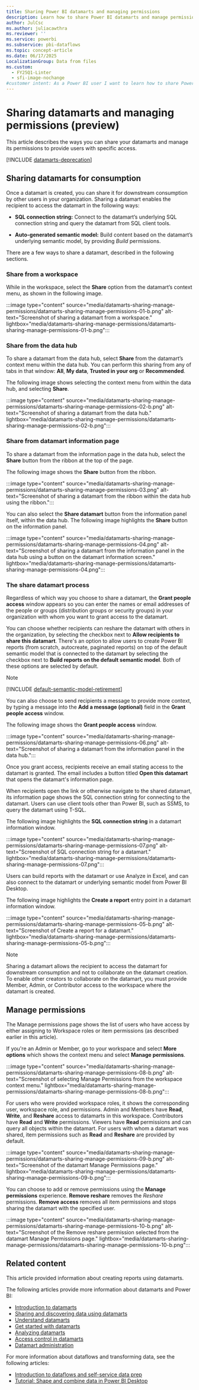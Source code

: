 ```yaml
---
title: Sharing Power BI datamarts and managing permissions
description: Learn how to share Power BI datamarts and manage permissions effectively to provide users with specific access and enhance collaboration.
author: JulCsc
ms.author: juliacawthra
ms.reviewer: ''
ms.service: powerbi
ms.subservice: pbi-dataflows
ms.topic: concept-article
ms.date: 06/17/2025
LocalizationGroup: Data from files
ms.custom:
  - FY25Q1-Linter
  - sfi-image-nochange
#customer intent: As a Power BI user I want to learn how to share Power BI datamarts and manage permissions.
---
```


# Sharing datamarts and managing permissions (preview)

This article describes the ways you can share your datamarts and manage its permissions to provide users with specific access.

[!INCLUDE [datamarts-deprecation](../../includes/datamarts-deprecation.md)]

## Sharing datamarts for consumption

Once a datamart is created, you can share it for downstream consumption by other users in your organization. Sharing a datamart enables the recipient to access the datamart in the following ways:  

* **SQL connection string:** Connect to the datamart’s underlying SQL connection string and query the datamart from SQL client tools.

* **Auto-generated semantic model:** Build content based on the datamart’s underlying semantic model, by providing *Build* permissions.

There are a few ways to share a datamart, described in the following sections.

### Share from a workspace

While in the workspace, select the **Share** option from the datamart’s context menu, as shown in the following image.

:::image type="content" source="media/datamarts-sharing-manage-permissions/datamarts-sharing-manage-permissions-01-b.png" alt-text="Screenshot of sharing a datamart from a workspace." lightbox="media/datamarts-sharing-manage-permissions/datamarts-sharing-manage-permissions-01-b.png":::

### Share from the data hub

To share a datamart from the data hub, select **Share** from the datamart’s context menu within the data hub. You can perform this sharing from any of tabs in that window: **All**, **My data**, **Trusted in your org** or **Recommended**.

The following image shows selecting the context menu from within the data hub, and selecting **Share**.

:::image type="content" source="media/datamarts-sharing-manage-permissions/datamarts-sharing-manage-permissions-02-b.png" alt-text="Screenshot of sharing a datamart from the data hub." lightbox="media/datamarts-sharing-manage-permissions/datamarts-sharing-manage-permissions-02-b.png":::

### Share from datamart information page

To share a datamart from the information page in the data hub, select the **Share** button from the ribbon at the top of the page.

The following image shows the **Share** button from the ribbon.

:::image type="content" source="media/datamarts-sharing-manage-permissions/datamarts-sharing-manage-permissions-03.png" alt-text="Screenshot of sharing a datamart from the ribbon within the data hub using the ribbon.":::

You can also select the **Share datamart** button from the information panel itself, within the data hub. The following image highlights the **Share** button on the information panel.

:::image type="content" source="media/datamarts-sharing-manage-permissions/datamarts-sharing-manage-permissions-04.png" alt-text="Screenshot of sharing a datamart from the information panel in the data hub using a button on the datamart information screen." lightbox="media/datamarts-sharing-manage-permissions/datamarts-sharing-manage-permissions-04.png":::

### The share datamart process

Regardless of which way you choose to share a datamart, the **Grant people access** window appears so you can enter the names or email addresses of the people or groups (distribution groups or security groups) in your organization with whom you want to grant access to the datamart.

You can choose whether recipients can reshare the datamart with others in the organization, by selecting the checkbox next to **Allow recipients to share this datamart**. There's an option to allow users to create Power BI reports (from scratch, autocreate, paginated reports) on top of the default semantic model that is connected to the datamart by selecting the checkbox next to **Build reports on the default semantic model**. Both of these options are selected by default.

> [!NOTE]
> [!INCLUDE [default-semantic-model-retirement](~/../fabric-repo/docs/includes/default-semantic-model-retirement.md)]

You can also choose to send recipients a message to provide more context, by typing a message into the **Add a message (optional)** field in the **Grant people access** window.

The following image shows the **Grant people access** window.

:::image type="content" source="media/datamarts-sharing-manage-permissions/datamarts-sharing-manage-permissions-06.png" alt-text="Screenshot of sharing a datamart from the information panel in the data hub.":::

Once you grant access, recipients receive an email stating access to the datamart is granted. The email includes a button titled **Open this datamart** that opens the datamart's information page.

When recipients open the link or otherwise navigate to the shared datamart, its information page shows the SQL connection string for connecting to the datamart. Users can use client tools other than Power BI, such as SSMS, to query the datamart using T-SQL.

The following image highlights the **SQL connection string** in a datamart information window.

:::image type="content" source="media/datamarts-sharing-manage-permissions/datamarts-sharing-manage-permissions-07.png" alt-text="Screenshot of SQL connection string for a datamart." lightbox="media/datamarts-sharing-manage-permissions/datamarts-sharing-manage-permissions-07.png":::

Users can build reports with the datamart or use Analyze in Excel, and can also connect to the datamart or underlying semantic model from Power BI Desktop.

The following image highlights the **Create a report** entry point in a datamart information window.

:::image type="content" source="media/datamarts-sharing-manage-permissions/datamarts-sharing-manage-permissions-05-b.png" alt-text="Screenshot of Create a report for a datamart." lightbox="media/datamarts-sharing-manage-permissions/datamarts-sharing-manage-permissions-05-b.png":::

> [!NOTE]
> Sharing a datamart allows the recipient to access the datamart for downstream consumption and not to collaborate on the datamart creation. To enable other creators to collaborate on the datamart, you must provide Member, Admin, or Contributor access to the workspace where the datamart is created.  

## Manage permissions

The Manage permissions page shows the list of users who have access by either assigning to Workspace roles or item permissions (as described earlier in this article).

If you're an Admin or Member, go to your workspace and select **More options** which shows the context menu and select **Manage permissions**.

:::image type="content" source="media/datamarts-sharing-manage-permissions/datamarts-sharing-manage-permissions-08-b.png" alt-text="Screenshot of selecting Manage Permissions from the workspace context menu." lightbox="media/datamarts-sharing-manage-permissions/datamarts-sharing-manage-permissions-08-b.png":::

For users who were provided workspace roles, it shows the corresponding user, workspace role, and permissions. Admin and Members have **Read**, **Write**, and **Reshare** access to datamarts in this workspace. Contributors have **Read** and **Write** permissions. Viewers have **Read** permissions and can query all objects within the datamart. For users with whom a datamart was shared, item permissions such as **Read** and **Reshare** are provided by default.

:::image type="content" source="media/datamarts-sharing-manage-permissions/datamarts-sharing-manage-permissions-09-b.png" alt-text="Screenshot of the datamart Manage Permissions page." lightbox="media/datamarts-sharing-manage-permissions/datamarts-sharing-manage-permissions-09-b.png":::

You can choose to add or remove permissions using the **Manage permissions** experience. **Remove reshare** removes the *Reshare* permissions. **Remove access** removes all item permissions and stops sharing the datamart with the specified user.

:::image type="content" source="media/datamarts-sharing-manage-permissions/datamarts-sharing-manage-permissions-10-b.png" alt-text="Screenshot of the Remove reshare permission selected from the datamart Manage Permissions page." lightbox="media/datamarts-sharing-manage-permissions/datamarts-sharing-manage-permissions-10-b.png":::

## Related content

This article provided information about creating reports using datamarts.

The following articles provide more information about datamarts and Power BI:

* [Introduction to datamarts](datamarts-overview.md)
* [Sharing and discovering data using datamarts](datamarts-sharing-manage-permissions.md)
* [Understand datamarts](datamarts-understand.md)
* [Get started with datamarts](datamarts-get-started.md)
* [Analyzing datamarts](datamarts-analyze.md)
* [Access control in datamarts](datamarts-access-control.md)
* [Datamart administration](datamarts-administration.md)

For more information about dataflows and transforming data, see the following articles:

* [Introduction to dataflows and self-service data prep](../dataflows/dataflows-introduction-self-service.md)
* [Tutorial: Shape and combine data in Power BI Desktop](../../connect-data/desktop-shape-and-combine-data.md)
